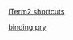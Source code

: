 [iTerm2 shortcuts](https://gist.github.com/squarism/ae3613daf5c01a98ba3a)

[binding.pry](https://gist.github.com/lfender6445/9919357)
